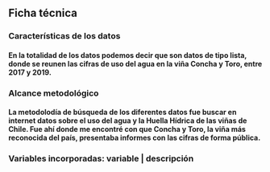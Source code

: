 ## Ficha técnica

### Características de los datos
#### En la totalidad de los datos podemos decir que son datos de tipo lista, donde se reunen las cifras de uso del agua en la viña Concha y Toro, entre 2017 y 2019.


### Alcance metodológico
#### La metodolodía de búsqueda de los diferentes datos fue buscar en internet datos sobre el uso del agua y la Huella Hídrica de las viñas de Chile. Fue ahí donde me encontré con que Concha y Toro, la viña más reconocida del país, presentaba informes con las cifras de forma pública.

### Variables incorporadas: variable | descripción
